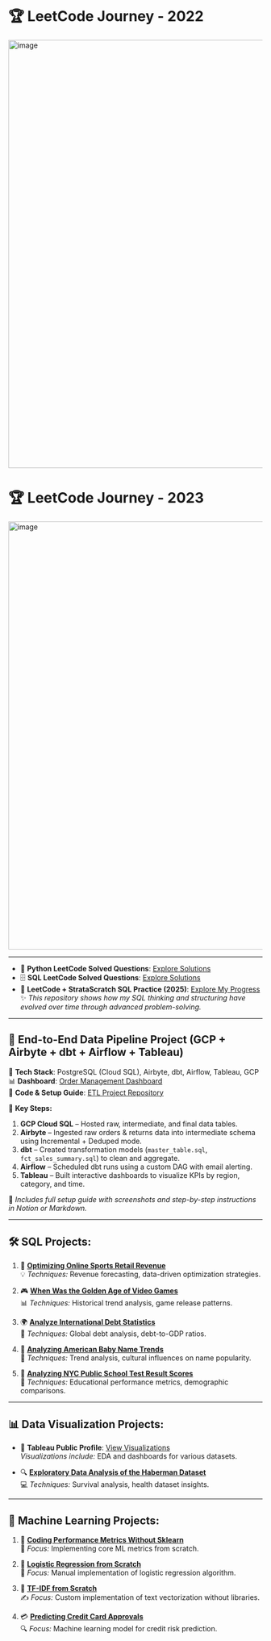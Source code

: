 # 🏆 LeetCode Journey - 2022

<img width="849" alt="image" src="https://github.com/user-attachments/assets/754f5282-c055-4680-af1e-744045ff28ec">

# 🏆 LeetCode Journey - 2023

<img width="849" alt="image" src="https://github.com/user-attachments/assets/b428db46-35c3-4528-961a-3ee9c46628a6">

---

- 🐍 **Python LeetCode Solved Questions**: [Explore Solutions](https://github.com/dhananjay93/leetcode/tree/main/python)  
- 🗄️ **SQL LeetCode Solved Questions**: [Explore Solutions](https://github.com/dhananjay93/leetcode/tree/main/sql)  
- 🧠 **LeetCode + StrataScratch SQL Practice (2025)**: [Explore My Progress](https://github.com/dhananjay93/leetcode-sql-practice/tree/main/problems)  
  ✨ *This repository shows how my SQL thinking and structuring have evolved over time through advanced problem-solving.*

---

## 🧱 End-to-End Data Pipeline Project (GCP + Airbyte + dbt + Airflow + Tableau)

📌 **Tech Stack**: PostgreSQL (Cloud SQL), Airbyte, dbt, Airflow, Tableau, GCP  
📊 **Dashboard**: [Order Management Dashboard](https://public.tableau.com/app/profile/dhananjay.hawal/viz/OrderManagementDashboard/TableauStory)  
📂 **Code & Setup Guide**: [ETL Project Repository](https://github.com/yourusername/your-etl-repo) <!-- replace with actual repo link -->

🔧 **Key Steps:**

1. **GCP Cloud SQL** – Hosted raw, intermediate, and final data tables.
2. **Airbyte** – Ingested raw orders & returns data into intermediate schema using Incremental + Deduped mode.
3. **dbt** – Created transformation models (`master_table.sql`, `fct_sales_summary.sql`) to clean and aggregate.
4. **Airflow** – Scheduled dbt runs using a custom DAG with email alerting.
5. **Tableau** – Built interactive dashboards to visualize KPIs by region, category, and time.

📝 *Includes full setup guide with screenshots and step-by-step instructions in Notion or Markdown.*

---

## 🛠️ SQL Projects:

1. 🏬 [**Optimizing Online Sports Retail Revenue**](https://github.com/dhananjay93/SQL-Projects/blob/main/Optimizing%20Online%20Sports%20Retail%20Revenue/notebook.ipynb)  
   💡 *Techniques:* Revenue forecasting, data-driven optimization strategies.

2. 🎮 [**When Was the Golden Age of Video Games**](https://github.com/dhananjay93/SQL-Projects/blob/main/When%20Was%20the%20Golden%20Age%20of%20Video%20Games_/notebook.ipynb)  
   📊 *Techniques:* Historical trend analysis, game release patterns.

3. 🌍 [**Analyze International Debt Statistics**](https://github.com/dhananjay93/SQL-Projects/blob/main/Analyze%20International%20Debt%20Statistics/notebook.ipynb)  
   💼 *Techniques:* Global debt analysis, debt-to-GDP ratios.

4. 👶 [**Analyzing American Baby Name Trends**](https://github.com/dhananjay93/SQL-Projects/blob/main/Analyzing%20American%20Baby%20Name%20Trends/notebook.ipynb)  
   📅 *Techniques:* Trend analysis, cultural influences on name popularity.

5. 🏫 [**Analyzing NYC Public School Test Result Scores**](https://github.com/dhananjay93/SQL-Projects/blob/main/Analyzing%20NYC%20Public%20School%20Test%20Result%20Scores/notebook.ipynb)  
   🧮 *Techniques:* Educational performance metrics, demographic comparisons.

---

## 📊 Data Visualization Projects:

- 🎨 **Tableau Public Profile**: [View Visualizations](https://public.tableau.com/app/profile/dhananjay.hawal)  
   *Visualizations include:* EDA and dashboards for various datasets.

- 🔍 [**Exploratory Data Analysis of the Haberman Dataset**](https://github.com/dhananjay93/Machine-Learning/blob/main/Haberman_Dataset.ipynb)  
   💻 *Techniques:* Survival analysis, health dataset insights.

---

## 🤖 Machine Learning Projects:

1. 📏 [**Coding Performance Metrics Without Sklearn**](https://github.com/dhananjay93/dhananjay93.github.io/blob/main/5_Performance_metrics_Instructions.ipynb)  
   🔧 *Focus:* Implementing core ML metrics from scratch.

2. 🔢 [**Logistic Regression from Scratch**](https://github.com/dhananjay93/Machine-Learning/blob/main/Logistic_Regression_from_Scratch.ipynb)  
   🧠 *Focus:* Manual implementation of logistic regression algorithm.

3. 📜 [**TF-IDF from Scratch**](https://github.com/dhananjay93/Machine-Learning/blob/main/TF_IDF_from_Scratch.ipynb)  
   ✍️ *Focus:* Custom implementation of text vectorization without libraries.

4. 💳 [**Predicting Credit Card Approvals**](https://github.com/dhananjay93/Machine-Learning/blob/main/Predicting%20Credit%20Card%20Approvals/notebook.ipynb)  
   🔍 *Focus:* Machine learning model for credit risk prediction.
